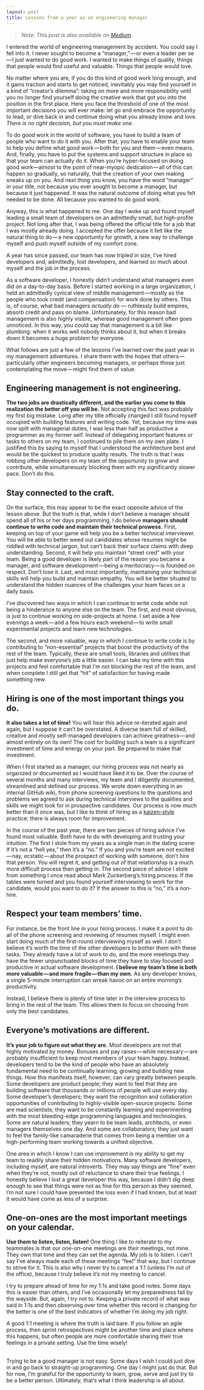 ```yaml
---
layout: post
title: Lessons from a year as an engineering manager
---
```

<blockquote><p><em>Note: This post is also available on <a href="https://medium.com/@svoisen/lessons-from-a-year-as-an-engineering-manager-871df4a762f">Medium</a>.</em></p></blockquote>

<p>I entered the world of engineering management by accident. You could say I fell into it. I never sought to become a “manager,” — or even a leader per se — I just wanted to do good work. I wanted to make things of quality, things that people would find useful and valuable. Things that people would love.</p>

<p>No matter where you are, if you do this kind of good work long enough, and it gains traction and starts to get noticed, inevitably you may find yourself in a kind of “creator’s dilemma”: taking on more and more responsibility until you no longer find yourself doing the creative work that got you into the position in the first place. Here you face the threshold of one of the most important decisions you will ever make: let go and embrace the opportunity to lead, or dive back in and continue doing what you already know and love. <em>There is no right decision, but you must make one.</em></p>

<p>To do good work in the world of software, you have to build a team of people who want to do it with you. After that, you have to enable your team to help you define what good work — both for you and them — even means. And, finally, you have to put the systems and support structure in place so that your team can actually do it. When you’re hyper-focused on doing good work—almost to the point of near-myopic dedication — all of this can happen so gradually, so naturally, that the creation of your own making sneaks up on you. And next thing you know, you have the word “manager” in your title, not because you ever sought to become a manager, but because it just happened. It was the natural outcome of doing what you felt needed to be done. All because you wanted to do good work.</p>

<p>Anyway, this is what happened to me. One day I woke up and found myself leading a small team of developers on an admittedly small, but high-profile project. Not long after that, I was being offered the official title for a job that I was mostly already doing. I accepted the offer because it felt like the natural thing to do — a new opportunity for growth, a new way to challenge myself and push myself outside of my comfort zone.</p>

<p>A year has since passed, our team has now tripled in size, I’ve hired developers and, admittedly, lost developers, and learned so much about myself and the job in the process.</p>

<p>As a software developer, I honestly didn’t understand what managers even did on a day-to-day basis. Before I started working in a large organization, I held an admittedly cynical view of middle management — mostly as the people who took credit (and compensation) for work done by others. This is, of course, what bad managers <em>actually do</em> — ruthlessly build empires, absorb credit and pass on blame. Unfortunately, for this reason bad management is also highly visible, whereas good management often goes unnoticed. In this way, you could say that management is a bit like plumbing: when it works well nobody thinks about it, but when it breaks down it becomes a huge problem for everyone.</p>

<p>What follows are just a few of the lessons I’ve learned over the past year in my management adventures. I share them with the hopes that others — particularly other engineers becoming managers, or perhaps those just contemplating the move — might find them of value.</p>

<h2>Engineering management is not engineering.</h2>

<p><strong>The two jobs are drastically different, and the earlier you come to this realization the better off you will be.</strong> Not accepting this fact was probably my first big mistake. Long after my title officially changed I still found myself occupied with building features and writing code. Yet, because my time was now split with managerial duties, I was less than half as productive a programmer as my former self. Instead of delegating important features or tasks to others on my team, I continued to pile them on my own plate. I justified this by saying to myself that I understood the architecture best and would be the quickest to produce quality results. The truth is that I was robbing other developers on my team of the opportunity to grow and contribute, while simultaneously blocking them with my significantly slower pace. Don’t do this.</p>

<h2>Stay connected to the craft. </h2>

<p>On the surface, this may appear to be the exact opposite advice of the lesson above. But the truth is that, while I don’t believe a manager should spend all of his or her days programming, I do believe <strong>managers should continue to write code and maintain their technical prowess.</strong> First, keeping on top of your game will help you be a better technical interviewer. You will be able to better weed out candidates whose resumes might be riddled with technical jargon, but can’t back their surface claims with deep understanding. Second, it will help you maintain “street cred” with your team. Being a good developer is likely part of the reason you became a manager, and software development — being a meritocracy — is founded on respect. Don’t lose it. Last, and most importantly, maintaining your technical skills will help you build and maintain empathy. You will be better situated to understand the hidden nuances of the challenges your team faces on a daily basis.</p>

<p>I’ve discovered two ways in which I can continue to write code while not being a hinderance to anyone else on the team. The first, and most obvious, is just to continue working on side-projects at home. I set aside a few evenings a week — and a few hours each weekend — to write small experimental projects and learn new technologies.</p>

<p>The second, and more valuable, way in which I continue to write code is by contributing to “non-essential” projects that boost the productivity of the rest of the team. Typically, these are small tools, libraries and utilities that just help make everyone’s job a little easier. I can take my time with this projects and feel comfortable that I’m not blocking the rest of the team, and when complete I still get that “hit” of satisfaction for having made something new.</p>

<h2>Hiring is one of the most important things you do.</h2>

<p><strong>It also takes a lot of time!</strong> You will hear this advice re-iterated again and again, but I suppose it can’t be overstated. A diverse team full of skilled, creative and mostly self-managed developers can achieve greatness — and almost entirely on its own! The cost for building such a team is a significant investment of time and energy on your part. Be prepared to make that investment.</p>

<p>When I first started as a manager, our hiring process was not nearly as organized or documented as I would have liked it to be. Over the course of several months and many interviews, my team and I diligently documented, streamlined and defined our process. We wrote down everything in an internal GitHub wiki, from phone screening questions to the questions and problems we agreed to ask during technical interviews to the qualities and skills we might look for in prospective candidates. Our process is now much better than it once was, but I like to think of hiring as a <a href="https://en.wikipedia.org/wiki/Kaizen">kaizen-style</a> practice; there is always room for improvement.</p>

<p>In the course of the past year, there are two pieces of hiring advice I’ve found most valuable. Both have to do with developing and trusting your intuition. The first I stole from my years as a single man in the dating scene: If it’s not a “hell yes,” then it’s a “no.” If you and you’re team are not excited — nay, ecstatic — about the prospect of working with someone, don’t hire that person. You will regret it, and getting out of that relationship is a much more difficult process than getting in. The second piece of advice I stole from something I once read about Mark Zuckerberg’s hiring process: If the tables were turned and you found yourself interviewing to work for the candidate, would you want to do it? If the answer to this is “no,” it’s a non-hire.</p>

<h2>Respect your team members’ time. </h2>

<p>For instance, be the front line in your hiring process. I make it a point to do all of the phone screening and reviewing of resumes myself. I might even start doing much of the first-round interviewing myself as well. I don’t believe it’s worth the time of the other developers to bother them with these tasks. They already have a lot of work to do, and the more meetings they have the fewer unpunctuated blocks of time they have to stay focused and productive in actual software development. <strong>I believe my team’s time is both more valuable — and more fragile — than my own.</strong> As any developer knows, a single 5-minute interruption can wreak havoc on an entire morning’s productivity.</p>

<p>Instead, I believe there is plenty of time later in the interview process to bring in the rest of the team. This allows them to focus on choosing from only the best candidates.</p>

<h2>Everyone’s motivations are different. </h2>

<p><strong>It’s your job to figure out what they are.</strong> Most developers are not that highly motivated by money. Bonuses and pay raises — while necessary — are probably insufficient to keep most members of your team happy. Instead, developers tend to be the kind of people who have an absolutely fundamental need to be continually learning, growing and building new things. How this manifests itself, however, can vary greatly between people. Some developers are product people; they want to feel that they are building software that thousands or millions of people will use every day. Some developer’s developers; they want the recognition and collaboration opportunities of contributing to highly-visible open-source projects. Some are mad scientists; they want to be constantly learning and experimenting with the most bleeding-edge programming languages and technologies. Some are natural leaders; they yearn to be team leads, architects, or even managers themselves one day. And some are collaborators; they just want to feel the family-like camaraderie that comes from being a member on a high-performing team working towards a unified objective.</p>

<p>One area in which I know I can use improvement is my ability to get my team to readily share their hidden motivations. Many software developers, including myself, are natural introverts. They may say things are “fine” even when they’re not, mostly out of reluctance to share their true feelings. I honestly believe I lost a great developer this way, because I didn’t dig deep enough to see that things were not as fine for this person as they seemed. I’m not sure I could have prevented the loss even if I had known, but at least it would have come as less of a surprise.</p>

<h2>One-on-ones are the most important meetings on your calendar. </h2>

<p><strong>Use them to listen, listen, listen!</strong> One thing I like to reiterate to my teammates is that our one-on-one meetings are <em>their</em> meetings, not mine. They own that time and they can set the agenda. My job is to listen. I can’t say I’ve always made each of these meetings “feel” that way, but I continue to strive for it. This is also why I never try to cancel a 1:1 (unless I’m out of the office), because I truly believe it’s not my meeting to cancel.</p>

<p>I try to prepare ahead of time for my 1:1s and take good notes. Some days this is easier than others, and I’ve occasionally let my preparedness fall by the wayside. But, again, I try not to. Keeping a private record of what was said in 1:1s and then observing over time whether this record is changing for the better is one of the best indicators of whether I’m doing my job right.</p>

<p>A good 1:1 meeting is where the truth is laid bare. If you follow an agile process, then sprint retrospectives might be another time and place where this happens, but often people are more comfortable sharing their true feelings in a private setting. Use the time wisely!</p>

<p><br />
Trying to be a good manager is not easy. Some days I wish I could just dive in and go back to straight-up programming. One day I might just do that. But for now, I’m grateful for the opportunity to learn, grow, serve and just try to be a better person. Ultimately, that’s what I think leadership is all about.</p>